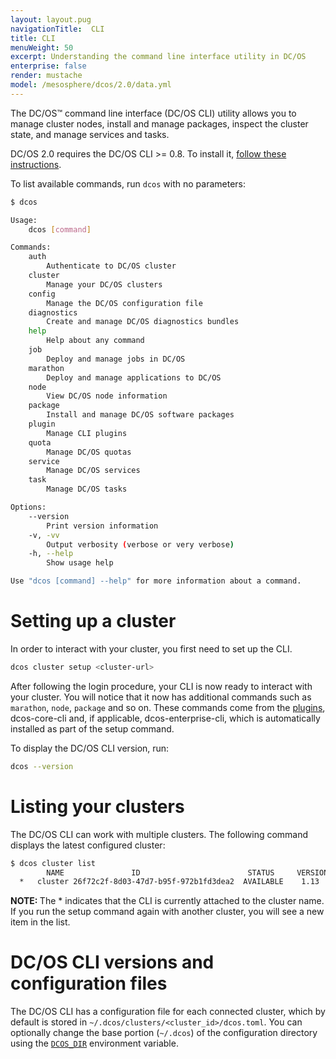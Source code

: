 ```yaml
---
layout: layout.pug
navigationTitle:  CLI
title: CLI
menuWeight: 50
excerpt: Understanding the command line interface utility in DC/OS
enterprise: false
render: mustache
model: /mesosphere/dcos/2.0/data.yml
---
```


The DC/OS&trade; command line interface (DC/OS CLI) utility allows you to manage cluster nodes, install and manage packages, inspect the cluster state, and manage services and tasks.

DC/OS 2.0 requires the DC/OS CLI >= 0.8. To install it, [follow these instructions](/mesosphere/dcos/2.0/cli/install/).

To list available commands, run `dcos` with no parameters:

```bash
$ dcos

Usage:
    dcos [command]

Commands:
    auth
        Authenticate to DC/OS cluster
    cluster
        Manage your DC/OS clusters
    config
        Manage the DC/OS configuration file
    diagnostics
        Create and manage DC/OS diagnostics bundles
    help
        Help about any command
    job
        Deploy and manage jobs in DC/OS
    marathon
        Deploy and manage applications to DC/OS
    node
        View DC/OS node information
    package
        Install and manage DC/OS software packages
    plugin
        Manage CLI plugins
    quota
        Manage DC/OS quotas
    service
        Manage DC/OS services
    task
        Manage DC/OS tasks

Options:
    --version
        Print version information
    -v, -vv
        Output verbosity (verbose or very verbose)
    -h, --help
        Show usage help

Use "dcos [command] --help" for more information about a command.
```

<a name="setupcluster"></a>

# Setting up a cluster

In order to interact with your cluster, you first need to set up the CLI.

```bash
dcos cluster setup <cluster-url>
```

After following the login procedure, your CLI is now ready to interact with your cluster. You will notice that it now has additional commands such as `marathon`, `node`, `package` and so on. These commands come from the [plugins](/mesosphere/dcos/2.0/cli/plugins/), dcos-core-cli and, if applicable, dcos-enterprise-cli, which is automatically installed as part of the setup command.

To display the DC/OS CLI version, run:

```bash
dcos --version
```

# Listing your clusters

The DC/OS CLI can work with multiple clusters. The following command displays the latest configured cluster:

```bash
$ dcos cluster list
        NAME               ID                        STATUS     VERSION      URL
  *   cluster 26f72c2f-8d03-47d7-b95f-972b1fd3dea2  AVAILABLE    1.13  <cluster-url>
```

<p class="message--note"><strong>NOTE: </strong>The * indicates that the CLI is currently attached to the cluster name. If you run the setup command again with another cluster, you will see a new item in the list.</p>

<a name="configuration-files"></a>

# DC/OS CLI versions and configuration files

The DC/OS CLI has a configuration file for each connected cluster, which by default is stored in `~/.dcos/clusters/<cluster_id>/dcos.toml`. You can optionally change the base portion (`~/.dcos`) of the configuration directory using the [`DCOS_DIR`](#dcos-cdir) environment variable.
